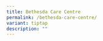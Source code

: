 ```yaml
---
title: Bethesda Care Centre
permalink: /bethesda-care-centre/
variant: tiptap
description: ""
---
```

<p></p>